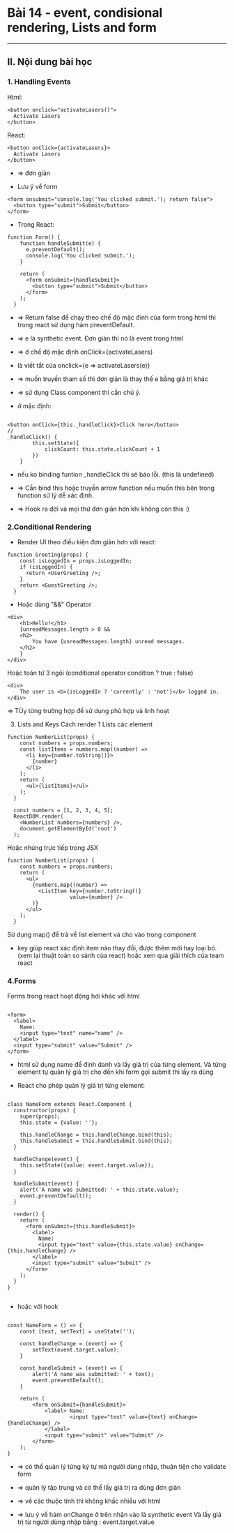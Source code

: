 # Bài 14 - event, condisional rendering, Lists and form

------
## II. Nội dung bài học 
###  1. Handling Events
Html:
```
<button onclick="activateLasers()">
  Activate Lasers
</button>
```


React:

```
<button onClick={activateLasers}>
  Activate Lasers
</button>
```

* => đơn giản

* Lưu ý về form
```
<form onsubmit="console.log('You clicked submit.'); return false">
  <button type="submit">Submit</button>
</form>
```
* Trong React:
```
function Form() {
    function handleSubmit(e) {
      e.preventDefault();
      console.log('You clicked submit.');
    }
  
    return (
      <form onSubmit={handleSubmit}>
        <button type="submit">Submit</button>
      </form>
    );
  }

```
- => Return false để chạy theo chế độ mặc đinh của form trong html thì trong react sử dụng hàm preventDefault. 

- => e là synthetic event. Đơn giản thì nó là event trong html
- => ở chế độ mặc định  onClick={activateLasers} 
- là viết tắt của onclick={e => activateLasers(e)}
- => muốn truyền tham số thì đơn giản là thay thế e bằng giá trị khác

- => sử dụng Class component thì cần chú ý.

- ở mặc định:


```

<button onClick={this._handleClick}>Click here</button>
//
_handleClick() {
        this.setState({
            clickCount: this.state.clickCount + 1
        })
    }

```

- nếu ko binding funtion _handleClick thì sẽ báo lỗi. (this là undefined)

- => Cần bind this hoặc truyền arrow function nếu muốn this bên trong function sử lý dễ xác định.

- => Hook ra đời và mọi thứ đơn giản hơn khi không còn this :)

### 2.Conditional Rendering
- Render UI theo điều kiện đơn giản hơn với react:


```
function Greeting(props) {
    const isLoggedIn = props.isLoggedIn;
    if (isLoggedIn) {
      return <UserGreeting />;
    }
    return <GuestGreeting />;
  }

```
- Hoặc dùng "&&" Operator


```
<div>
    <h1>Hello!</h1>
    {unreadMessages.length > 0 &&
    <h2>
        You have {unreadMessages.length} unread messages.
    </h2>
    }
</div>

```
Hoặc toán tử 3 ngôi (conditional operator condition ? true : false)

```
<div>
    The user is <b>{isLoggedIn ? 'currently' : 'not'}</b> logged in.
</div>

```
=> TÙy từng trường hợp để sử dụng phù hợp và linh hoạt

3. Lists and Keys
Cách render 1 Lists các element


```
function NumberList(props) {
    const numbers = props.numbers;
    const listItems = numbers.map((number) =>
      <li key={number.toString()}>
        {number}
      </li>
    );
    return (
      <ul>{listItems}</ul>
    );
  }
  
  const numbers = [1, 2, 3, 4, 5];
  ReactDOM.render(
    <NumberList numbers={numbers} />,
    document.getElementById('root')
  );

```
Hoặc nhúng trực tiếp trong JSX


```
function NumberList(props) {
    const numbers = props.numbers;
    return (
      <ul>
        {numbers.map((number) =>
          <ListItem key={number.toString()}
                    value={number} />
        )}
      </ul>
    );
  }

```


Sử dụng  map() để trả về list element và cho vào trong component

*  key giúp react xác định item nào thay đổi, được thêm mới hay loại bỏ. (xem lại thuật toán so sánh của react) hoặc xem qua giải thích của team react



### 4.Forms
Forms trong react hoạt động hơi khác với html

```

<form>
  <label>
    Name:
    <input type="text" name="name" />
  </label>
  <input type="submit" value="Submit" />
</form>

```

- html sử dụng name để định danh và lấy giá  trị của từng element. Và từng element tự quản lý giá trị cho đến khi form gọi  submit thì lấy ra dùng

- React cho phép quản lý giá trị từng element:

```

class NameForm extends React.Component {
  constructor(props) {
    super(props);
    this.state = {value: ''};

    this.handleChange = this.handleChange.bind(this);
    this.handleSubmit = this.handleSubmit.bind(this);
  }

  handleChange(event) {
    this.setState({value: event.target.value});
  }

  handleSubmit(event) {
    alert('A name was submitted: ' + this.state.value);
    event.preventDefault();
  }

  render() {
    return (
      <form onSubmit={this.handleSubmit}>
        <label>
          Name:
          <input type="text" value={this.state.value} onChange={this.handleChange} />
        </label>
        <input type="submit" value="Submit" />
      </form>
    );
  }
}


```
- hoặc với hook

```

const NameForm = () => {
    const [text, setText] = useState('');

    const handleChange = (event) => {
        setText(event.target.value);
    }

    const handleSubmit = (event) => {
        alert('A name was submitted: ' + text);
        event.preventDefault();
    }

    return (
        <form onSubmit={handleSubmit}>
            <label> Name:
                    <input type="text" value={text} onChange={handleChange} />
            </label>
            <input type="submit" value="Submit" />
        </form>
    );
}

```


- => có thể quản lý  từng ký tự mà người dùng nhập, thuận tiện cho validate form
- => quản lý tập trung và có thể lấy giá trị ra dùng đơn giản 

- => về các thuộc tính thì không khấc nhiều với html
- => lưu ý về hàm onChange ở trên nhận vào là  synthetic event Và lấy giá trị từ người dùng nhập bằng : event.target.value
























